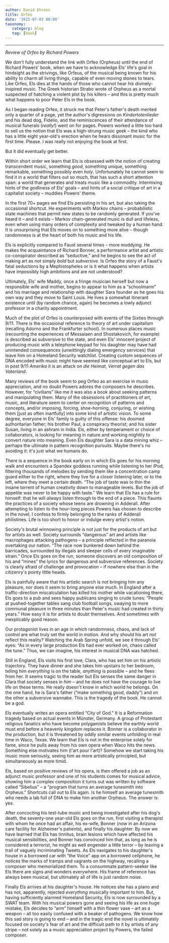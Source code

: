 ```yaml
---
author: David Ehrens
title: Orfeo
date: '2015-07-03 08:00'
taxonomy:
   category: blog
   tag: [book]
---
```

---

*Review of Orfeo by Richard Powers*

We don't fully understand the link with Orfeo (Orpheus) until the end of Richard Powers' book, when we have to acknowledge Els' life's goal in hindsight as the strivings, like Orfeus, of the musical being known for his ability to charm all living things, capable of even moving stones to tears. Like Orfeo, Els dies at the hands of those who cannot hear his divinely-inspired music. The Greek historian Strabo wrote of Orpheus as a mortal suspected of hatching a violent plot by his killers – and this is pretty much what happens to poor Peter Els in the book.

As I began reading Orfeo, it struck me that Peter's father's death merited only a quarter of a page, yet the author's digressions on *Kindertotenlieder* and his dead dog, Fidelio, and the reminiscences of their attendance of musical funerals (*really!*) went on for pages. Powers worked a little too hard to sell us the notion that Els was a high-strung music geek – the kind who has a little eight year-old's erection when he hears dissonant music for the first time. Please. I was really not enjoying the book at first.

But it did eventually get better.

Within short order we learn that Els is obsessed with the notion of creating transcendent music, something *good*, something unique, something remarkable, something possibly even *holy*. Unfortunately he cannot seem to find it in a world that filters out so much, that has such a short attention span: a world that generates and treats music like a commodity. Intermixing hints of the godliness of Els' goals – and hints of a social critique of art in a capitalist society – muddies Powers' theme.

In the first 70+ pages we find Els persisting in his art, but also taking the occasional shortcut. He experiments with Markov chains – probabilistic state machines that permit new states to be randomly generated. If you've heard it – and it exists – Markov chain-generated music is dull and lifeless, even when using many orders of complexity and tweaked by a human hand. It is unsurprising that Els moves on to something more alive – though randomness is at the heart of both his music and his life.

Els is explicitly compared to Faust several times – more muddying. He makes the acquaintance of Richard Bonner, a performance artist and artistic co-conspirator described as “seductive,” and he begins to see the act of making art as not simply *bold* but *subversive*. Is Orfeo the story of a Faust's fatal seductions by a Mephistopheles or is it what happens when artists have impossibly high ambitions and are not understood?

Ultimately, Els' wife Maddy, once a fringe musician herself but now a responsible wife and mother, begins to appear to him as a “schoolmarm” and his marriage and relationship with daughter Sara founder as he goes his own way and they move to Saint Louis. He lives a somewhat itinerant existence until (by random chance, again) he becomes a lowly adjunct professor in a charity appointment.

Much of the plot of Orfeo is counterposed with events of the Sixties through 9/11. There is the occasional reference to theory of art under capitalism (recalling Adorno and the Frankfurter school). In numerous places music (recounting the experiences of Messaiaen and Shostakovich, for example) is described as subversive to the state, and even Els' innocent project of producing music with a telephone keypad for his daughter may have had unintended consequences (unwittingly dialing emergency services) that leave him on a Homeland Security watchlist. Creating custom sequences of DNA encoded with music might have seemed like conceptual art to Els, but in post 9/11 *Amerika* it is an attack on *die Heimat, Verrat gegen das Vaterland*.

Many reviews of the book seem to peg Orfeo as an exercise in music appreciation, and no doubt Powers adores the composers he describes. However, for “civilians” like me it was also a book about seeking patterns and manipulating them. Many of the obsessions of practitioners of art, music, and literature seem to center on recognition of patterns and concepts, and/or imposing, forcing, shoe-horning, conjuring, or wishing them \[just as often inartfully\] into some kind of artistic vision. To some degree, everyone in Els' family is guilty of this offense: his doomed authoritarian father; his brother Paul, a conspiracy theorist; and his sister Susan, living in an ashram in India. Els, either by temperament or choice of collaborators, is looking for meaning in nature and working mightily to convert nature into meaning. Even Els daughter Sara is a data mining whiz – perhaps the ultimate in pattern recognition pursuits. Maybe there's no avoiding it: it's just what we humans do.

There is a sequence in the book early on in which Els goes for his morning walk and encounters a Spandex goddess running while listening to her iPod, filtering thousands of melodies by sending them like a concentration camp guard either to the right, where they live for a closer listening later, or to the left, where they meet a certain death. “The job of taste was to thin the insane torrent of human creativity down to manageable levels. But the job of appetite was never to be happy with taste.” We learn that Els has a rule for himself: that he will *always* listen through to the end of a piece. This flaunts the practices of a society whose teens are drowning in Adderall. After attempting to listen to the hour-long pieces Powers has chosen to describe in the novel, I confess to firmly belonging to the ranks of Adderall philistines. Life is too short to honor or indulge every artist's notion.

Society's brutal winnowing principle is not just for the products of art but for artists as well. Society surrounds “dangerous” art and artists like macrophages attacking pathogens – a principle reflected in the paranoia overtaking our nation. “The race now bunkered down behind the barricades, surrounded by illegals and sleeper cells of every imaginable strain.” Once Els goes on the run, someone discovers an old composition of his and “mines” the lyrics for dangerous and subversive references. Society is clearly afraid of challenge and provocation – if nowhere else than in the citizenry's pointy little heads.

Els is painfully aware that his artistic search is not bringing him any pleasure, nor does it seem to bring anyone else much. In England after a traffic-direction miscalculation has killed his mother while vacationing there, Els goes to a pub and sees happy publicans singing to crude tunes: “People at pushed-together tables sang club football songs, swaying to more communal pleasure in three minutes than Peter's music had created in thirty years.” How easy it is for artists to doubt themselves. And sometimes with inexplicably good reason.

Our protagonist lives in an age in which randomness, chaos, and lack of control are what truly set the world in motion. And why should his art *not* reflect this reality? Watching the Arab Spring unfold, we see it through Els' eyes: “As in every large production Els had ever worked on, chaos called the tune.” Thus, we can imagine, his interest in musical DNA was hatched.

Still in England, Els visits his first love, Clara, who has set him on his artistic trajectory. They have dinner and she takes him upstairs to her bedroom, telling him *everything* is on the table, *anything* is possible – and he flees from her. It seems tragic to the reader but Els senses the same danger in Clara that society senses in *him* – and he does not have the courage to live life on these terms. He really doesn't know in which world he belongs. On the one hand, he is Sara's father (“make something good, daddy”) and on the other a subversive wannabe. This is the tragedy of the book. He cannot be a god.

Els eventually writes an opera entitled “City of God.” It is a Reformation tragedy based on actual events in Münster, Germany. A group of Protestant religious fanatics who have become polygamists believe the earthly world must end before a heavenly kingdom replaces it. Bonner is a collaborator in the production, but it is threatened by oddly similar events unfolding in real time in Waco, Texas. We learn that Els is not in the enterprise solely for fame, since he pulls away from his own opera when Waco hits the news. Something else motivates him (l'art pour l'art)? Somehow we start taking his music more seriously, seeing him as more artistically principled, but simultaneously as more timid.

Els, based on positive reviews of his opera, is then offered a job as an adjunct music professor and one of his students comes for musical advice, showing him a complex composition it turns out was written by software called “Sibelius” – a “program that turns an average tunesmith into Orpheus.” Shortcuts call out to Els again. Is he himself an average tunesmith who needs a lab full of DNA to make him another Orpheus. The answer is: yes.

After concocting his test-tube music and being investigated after his dog's death, the seventy-one year-old Els goes on the run, first visiting a therapist with whom he once had an affair, his ex-wife, Bonner (now in an Arizona care facility for Alzheimer's patients), and finally his daughter. By now we have learned that Els has tinnitus, brain lesions which have affected his musical sensibilities, and Bonner has convinced him that, as long as he is considered a terrorist, he might as well engender a little terror – by leaving a trail of vaguely incriminating Tweets. As Els navigates to his daughter's house in a borrowed car with “the Voice” app on a borrowed cellphone, he notices the marks of tramps and vagrants on the highway, recalling a composer who memorialized them. To a consummate pattern-seeker like Els there are signs and wonders everywhere. His frame of reference has always been musical, but ultimately all of life is just random noise.

Finally Els arrives at his daughter's house. He notices she has a piano and has not, apparently, rejected *everything* musically important to him. But, having sufficiently alarmed Homeland Security, Els is now surrounded by a SWAT team. With his musical powers gone and seeing his life as one huge mistake, Els decides to “arm” himself with a thin flower vase – art as a weapon – all too easily confused with a beaker of pathogens. We know how this sad story is going to end – and in the tragic end the novel is ultimately focused on society's fear of art and the difficult path to it by artists of any stripe – not solely as a music appreciation project by Powers, the failed composer.
